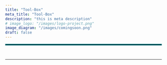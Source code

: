 ```yaml
---
title: "Tool-Box"
meta_title: "Tool-Box"
description: "this is meta description"
# image_logo: "/images/logo-project.png"
image_diagram: "/images/comingsoon.png"
draft: false
---
```


<hr style="border:2px solid #006D77;"></hr>

<div>
<p>
<br>

<!-- image included in themes/hugoplate/layouts/tool-box/list.html -->
</p>
</div>

---